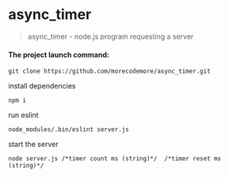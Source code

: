 # async_timer
>async_timer - node.js program requesting a server

#### The project launch command:
    git clone https://github.com/morecodemore/async_timer.git

install dependencies
   
    npm i

run eslint

    node_modules/.bin/eslint server.js

start the server

    node server.js /*timer count ms (string)*/  /*timer reset ms (string)*/

